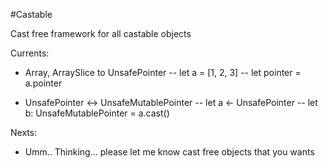 #Castable

Cast free framework for all castable objects


Currents:
- Array, ArraySlice to Unsafe<Mutable>Pointer
-- let a = [1, 2, 3]
-- let pointer = a.pointer

- UnsafePointer <-> UnsafeMutablePointer
-- let a <- UnsafePointer<Double>
-- let b: UnsafeMutablePointer<Double> = a.cast()

Nexts:
- Umm.. Thinking... please let me know cast free objects that you wants 